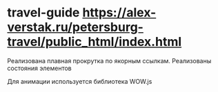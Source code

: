 ﻿# travel-guide https://alex-verstak.ru/petersburg-travel/public_html/index.html
Реализована плавная прокрутка по якорным ссылкам.
Реализованы состояния элементов

Для анимации используется библиотека WOW.js

